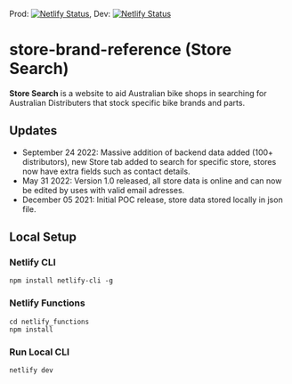 Prod: [![Netlify Status](https://api.netlify.com/api/v1/badges/76e28d34-5506-4ab4-9ae6-e26e4342564f/deploy-status)](https://app.netlify.com/sites/ecstatic-hamilton-9c06e7/deploys), Dev: [![Netlify Status](https://api.netlify.com/api/v1/badges/7a4d811a-b4aa-4eff-a7b4-2fdfed6b719c/deploy-status)](https://app.netlify.com/sites/radiant-gecko-7ec5aa/deploys)
# store-brand-reference (Store Search)
**Store Search** is a website to aid Australian bike shops in searching for Australian Distributers that stock specific bike brands and parts.

## Updates
- September 24 2022: Massive addition of backend data added (100+ distributors), new Store tab added to search for specific store, stores now have extra fields such as contact details.
- May 31 2022: Version 1.0 released, all store data is online and can now be edited by uses with valid email adresses.
- December 05 2021: Initial POC release, store data stored locally in json file.

## Local Setup
### Netlify CLI
```
npm install netlify-cli -g
```

### Netlify Functions
```
cd netlify_functions
npm install
```

### Run Local CLI
```
netlify dev
```
